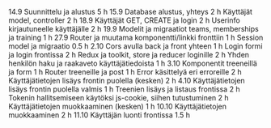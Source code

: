 14.9 Suunnittelu ja alustus 5 h 
15.9
  Database alustus, yhteys 2 h
  Käyttäjät model, controller 2 h
18.9
  Käyttäjät GET, CREATE ja login 2 h
  Userinfo kirjautuneelle käyttäjälle 2 h
19.9
  Modelit ja migraatiot teams, memberships ja training 1 h
27.9
  Router ja muutama komponentti/linkki fronttiin 1 h
  Session model ja migraatio 0.5 h
2.10
  Cors avulla back ja front yhteen 1 h
  Login formi ja login frontissa 2 h
  Redux ja toolkit, store ja reducer loginille 2 h
  Yhden henkilön haku ja raakaveto käyttäjätiedoista 1 h
3.10
  Komponentit treeneillä ja form 1 h
  Router treeneille ja post 1 h
  Error käsittelyä eri erroreille 2 h
  Käyttäjätietojen lisäys frontin puolella (kesken) 2 h
4.10
  Käyttäjätietojen lisäys frontin puolella valmis 1 h
  Treenien lisäys ja listaus frontissa 2 h
  Tokenin hallitsemiseen käytöksi js-cookie, siihen tutustuminen 2 h
  Käyttäjätietojen muokkaaminen (kesken) 1 h
10.10
  Käyttäjätietojen muokkaaminen 2 h
11.10
  Käyttäjän luonti frontissa 1.5 h